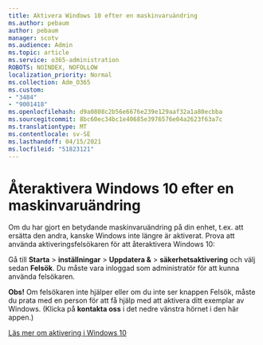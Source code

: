 ```yaml
---
title: Aktivera Windows 10 efter en maskinvaruändring
ms.author: pebaum
author: pebaum
manager: scotv
ms.audience: Admin
ms.topic: article
ms.service: o365-administration
ROBOTS: NOINDEX, NOFOLLOW
localization_priority: Normal
ms.collection: Adm_O365
ms.custom:
- "3484"
- "9001418"
ms.openlocfilehash: d9a0808c2b56e6676e239e129aaf32a1a80ecbba
ms.sourcegitcommit: 8bc60ec34bc1e40685e3976576e04a2623f63a7c
ms.translationtype: MT
ms.contentlocale: sv-SE
ms.lasthandoff: 04/15/2021
ms.locfileid: "51823121"
---
```

# <a name="reactivating-windows-10-after-a-hardware-change"></a>Återaktivera Windows 10 efter en maskinvaruändring

Om du har gjort en betydande maskinvaruändring på din enhet, t.ex. att ersätta den andra, kanske Windows inte längre är aktiverat. Prova att använda aktiveringsfelsökaren för att återaktivera Windows 10:

Gå till **Starta**  >  **inställningar**  >  **Uppdatera &**  >  **säkerhetsaktivering** och välj sedan **Felsök**. Du måste vara inloggad som administratör för att kunna använda felsökaren.

**Obs!** Om felsökaren inte hjälper eller om du inte  ser knappen Felsök, måste du prata med en person för att få hjälp med att aktivera ditt exemplar av Windows. (Klicka på **kontakta oss** i det nedre vänstra hörnet i den här appen.)

[Läs mer om aktivering i Windows 10](https://support.microsoft.com/help/12440/windows-10-activate)
